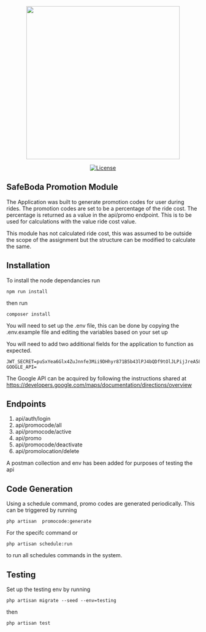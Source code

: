 <p align="center"><a href="https://laravel.com" target="_blank"><img src="https://raw.githubusercontent.com/laravel/art/master/logo-lockup/5%20SVG/2%20CMYK/1%20Full%20Color/laravel-logolockup-cmyk-red.svg" width="400"></a></p>

<p align="center">
<a href="https://packagist.org/packages/laravel/framework"><img src="https://img.shields.io/packagist/l/laravel/framework" alt="License"></a>
</p>

## SafeBoda Promotion Module 

The Application was built to generate promotion codes for user during rides. The promotion codes are set to be a percentage of the ride cost. The percentage is returned as a value in the api/promo endpoint. This is to be used for calculations with the value ride cost value. 

This module has not calculated ride cost, this was assumed to be outside the scope of the assignment but the structure can be modified to calculate the same.

## Installation

To install the node dependancies run 
```
npm run install
```
then run 

```
composer install
```

You will need to set up the .env file, this can be done by copying the .env.example file and editing the variables based on your set up

You will need to add two additional fields for the application to function as expected.
```
JWT_SECRET=puSxYea6Glx4ZuJnnfe3Mii9DHhyr871B5b43lPJ4bQDf9tOlJLPijJreA58SPPd
GOOGLE_API=
```

The Google API can be acquired by following the instructions shared at https://developers.google.com/maps/documentation/directions/overview

## Endpoints 

1. api/auth/login
2. api/promocode/all
3. api/promocode/active
4. api/promo
5. api/promocode/deactivate
6. api/promolocation/delete

A postman collection and env has been added for purposes of testing the api

## Code Generation

Using a schedule command, promo codes are generated periodically. This can be triggered by running

```
php artisan  promocode:generate
```
For the specifc command or 

```
php artisan schedule:run
```
to run all schedules commands in the system.

## Testing 

Set up the testing env by running 

```
php artisan migrate --seed --env=testing
```
then 

```
php artisan test
```

